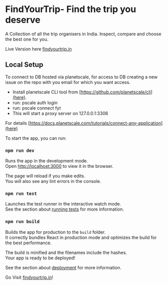 # FindYourTrip- Find the trip you deserve

A Collection of all the trip organisers in India. Inspect, compare and choose the best one for you.

Live Version here [findyourtrip.in](https://findyourtrip.in)

## Local Setup
 
To connect to DB hosted via planetscale, for access to DB creating a new issue on the repo with you email for which you want access.
* Install planetscale CLI tool from [https://github.com/planetscale/cli](here).
* run: pscale auth login
* run: pscale connect fyt
* This will start a proxy server on 127.0.0.1:3306 

For details [https://docs.planetscale.com/tutorials/connect-any-application](here)

To start the app, you can run:

### `npm run dev`

Runs the app in the development mode.\
Open [http://localhost:3000](http://localhost:3000) to view it in the browser.

The page will reload if you make edits.\
You will also see any lint errors in the console.

### `npm run test`

Launches the test runner in the interactive watch mode.\
See the section about [running tests](https://facebook.github.io/create-react-app/docs/running-tests) for more information.

### `npm run build`

Builds the app for production to the `build` folder.\
It correctly bundles React in production mode and optimizes the build for the best performance.

The build is minified and the filenames include the hashes.\
Your app is ready to be deployed!

See the section about [deployment](https://facebook.github.io/create-react-app/docs/deployment) for more information.

Go Visit [findyourtrip.in](https://findyourtrip.in)!
